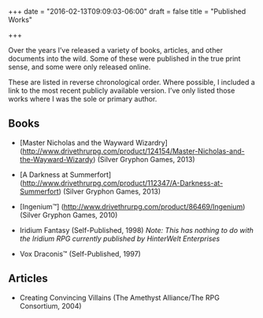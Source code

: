 +++
date = "2016-02-13T09:09:03-06:00"
draft = false
title = "Published Works"

+++

Over the years I’ve released a variety of books, articles, and other documents into the wild. Some of these were published in the true print sense, and some were only released online.

These are listed in reverse chronological order. Where possible, I included a link to the most recent publicly available version. I’ve only listed those works where I was the sole or primary author.

## Books

* [Master Nicholas and the Wayward Wizardry] (http://www.drivethrurpg.com/product/124154/Master-Nicholas-and-the-Wayward-Wizardy) (Silver Gryphon Games, 2013)

* [A Darkness at Summerfort] (http://www.drivethrurpg.com/product/112347/A-Darkness-at-Summerfort) (Silver Gryphon Games, 2013)

* [Ingenium™] (http://www.drivethrurpg.com/product/86469/Ingenium) (Silver Gryphon Games, 2010)

* Iridium Fantasy (Self-Published, 1998) _Note: This has nothing to do with the Iridium RPG currently published by HinterWelt Enterprises_

* Vox Draconis™ (Self-Published, 1997)

## Articles

* Creating Convincing Villains (The Amethyst Alliance/The RPG Consortium, 2004)
